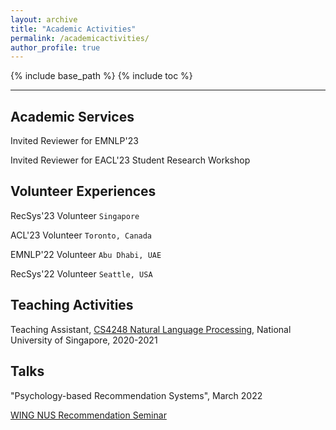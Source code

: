 ```yaml
---
layout: archive
title: "Academic Activities"
permalink: /academicactivities/
author_profile: true
---
```



{% include base_path %}
{% include toc %}

---

## Academic Services

Invited Reviewer for EMNLP'23

Invited Reviewer for EACL'23 Student Research Workshop


## Volunteer Experiences

RecSys'23 Volunteer   `Singapore`

ACL'23 Volunteer   `Toronto, Canada`

EMNLP'22 Volunteer  `Abu Dhabi, UAE`

RecSys'22 Volunteer  `Seattle, USA`


## Teaching Activities

Teaching Assistant, [CS4248 Natural Language Processing](https://knmnyn.github.io/cs4248-2020/), National University of Singapore, 2020-2021


## Talks

"Psychology-based Recommendation Systems", March 2022

[WING NUS Recommendation Seminar](https://wing-nus.github.io/ir-seminar/)
